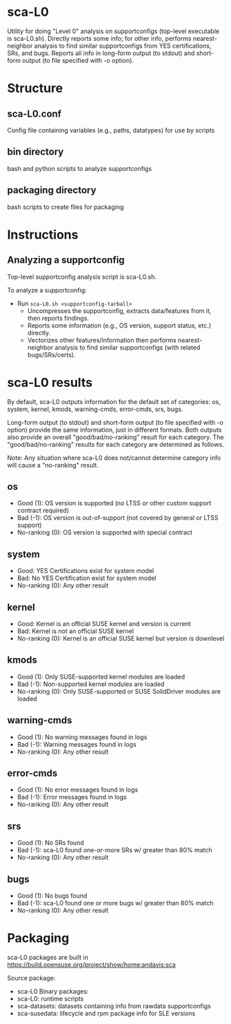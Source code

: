 # sca-L0
Utility for doing "Level 0" analysis on supportconfigs (top-level executable is sca-L0.sh).  Directly reports some info; for other info, performs nearest-neighbor analysis to find similar supportconfigs from YES certifications, SRs, and bugs.  Reports all info in long-form output (to stdout) and short-form output (to file specified with -o option).

# Structure

## sca-L0.conf 
Config file containing variables (e.g., paths, datatypes) for use by scripts

## bin directory
bash and python scripts to analyze supportconfigs

## packaging directory
bash scripts to create files for packaging

# Instructions

## Analyzing a supportconfig
Top-level supportconfig analysis script is sca-L0.sh.

To analyze a supportconfig:
* Run `sca-L0.sh <supportconfig-tarball>`
  * Uncompresses the supportconfig, extracts data/features from it, then reports findings.
  * Reports some information (e.g., OS version, support status, etc.) directly.
  * Vectorizes other features/information then performs nearest-neighbor analysis to find similar supportconfigs (with related bugs/SRs/certs).

# sca-L0 results
By default, sca-L0 outputs information for the default set of categories: os, system, kernel, kmods, warning-cmds, error-cmds, srs, bugs.

Long-form output (to stdout) and short-form output (to file specified with -o option) provide the same information, just in different formats.  Both outputs also provide an overall "good/bad/no-ranking" result for each category.  The "good/bad/no-ranking" results for each category are determined as follows.

Note: Any situation where sca-L0 does not/cannot determine category info will cause a "no-ranking" result. 

## os
* Good (1):	OS version is supported (no LTSS or other custom support contract required)
* Bad (-1):	OS version is out-of-support (not covered by general or LTSS support)
* No-ranking (0):	OS version is supported with special contract

## system
* Good:		YES Certifications exist for system model
* Bad:		No YES Certification exist for system model
* No-ranking (0):	Any other result

## kernel
* Good:		Kernel is an official SUSE kernel and version is current
* Bad:		Kernel is not an official SUSE kernel
* No-ranking (0):	Kernel is an official SUSE kernel but version is downlevel

## kmods
* Good (1):	Only SUSE-supported kernel modules are loaded
* Bad (-1):	Non-supported kernel modules are loaded
* No-ranking (0):	Only SUSE-supported or SUSE SolidDriver modules are loaded

## warning-cmds
* Good (1):	No warning messages found in logs
* Bad (-1):	Warning messages found in logs
* No-ranking (0):	Any other result	

## error-cmds
* Good (1):	No error messages found in logs
* Bad (-1):	Error messages found in logs
* No-ranking (0):	Any other result

## srs
* Good (1):	No SRs found	
* Bad (-1):	sca-L0 found one-or-more SRs w/ greater than 80% match 
* No-ranking (0):	Any other result

## bugs
* Good (1):	No bugs found
* Bad (-1):	sca-L0 found one or more bugs w/ greater than 80% match
* No-ranking (0):	Any other result

# Packaging
sca-L0 packages are built in https://build.opensuse.org/project/show/home:andavis:sca

Source package:
* sca-L0
Binary packages:
* sca-L0: runtime scripts
* sca-datasets: datasets containing info from rawdata supportconfigs
* sca-susedata: lifecycle and rpm package info for SLE versions
